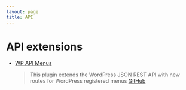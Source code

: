 ```yaml
---
layout: page
title: API
---
```


# API extensions

* [WP API Menus](https://wordpress.org/plugins/wp-api-menus/)
  > This plugin extends the WordPress JSON REST API with new routes for WordPress registered menus
  > [GitHub](https://github.com/unfulvio/wp-api-menus)
